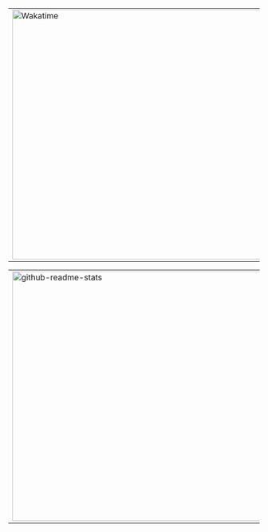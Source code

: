 <div align="center" >
  <!-- Wakatime Graph-->
  <table>
    <tr>
      <td><img src="https://wakatime.com/share/@c3495436-a7e4-4077-97db-b126fcb90a51/ec193b0d-c9fa-4c39-8e83-11510388c326.svg" width="500" alt="Wakatime"/></td>
      <td><img src="https://wakatime.com/share/@c3495436-a7e4-4077-97db-b126fcb90a51/23fd8904-a805-4166-956b-57ef06feb07e.svg" width="500" alt="Wakatime"/></td>
    </tr>
  </table>
</div>
<div align="center" >
  <!-- Wakatime Graph-->
  <table>
    <tr>
      <td><img src="https://github-readme-stats.vercel.app/api?username=YX916&theme=tokyonight" width="500" alt="github-readme-stats"/></td>
      <td><img src="https://github-readme-stats.vercel.app/api/top-langs/?username=YX916&layout=compact&theme=tokyonight" width="500" alt="github-readme-stats"/></td>
    </tr>
  </table>
</div>
